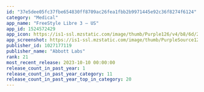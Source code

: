 ```yaml
---
id: "37e5dee05fc37fbe654830ff8709ac26fea1fbb2b9971445e92c36f8274f6124"
category: "Medical"
app_name: "FreeStyle Libre 3 – US"
app_id: 1524572429
app_icon: https://is1-ssl.mzstatic.com/image/thumb/Purple126/v4/b8/6d/29/b86d2980-304f-1b5f-764a-cdd0edd7c1e7/AppIcon-0-1x_U007emarketing-0-5-0-sRGB-0-85-220-0.png/1024x1024bb.png
app_screenshot: https://is1-ssl.mzstatic.com/image/thumb/PurpleSource126/v4/c0/04/dc/c004dce9-d6f7-3cfe-93db-df44fd7028c6/a52fe5c4-84a8-468f-954f-c62bf44f7ea6_1_iOS_en-US_MGDL_Hero_6.5in.png/1242x2688bb.png
publisher_id: 1027177119
publisher_name: "Abbott Labs"
rank: 21
most_recent_release: 2023-10-10 00:00:00
release_count_in_past_year: 1
release_count_in_past_year_category: 11
release_count_in_past_year_top_in_category: 20
---
```

